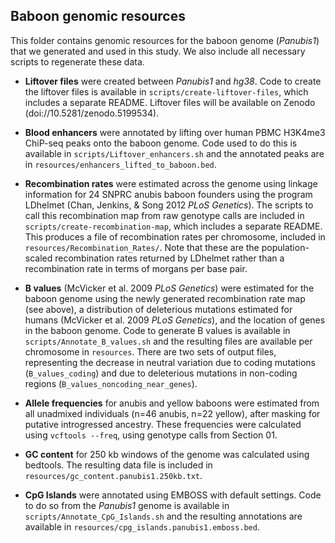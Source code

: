 ## Baboon genomic resources

This folder contains genomic resources for the baboon genome (_Panubis1_) that we generated and used in this study. We also include all necessary scripts to regenerate these data.

* **Liftover files** were created between _Panubis1_ and _hg38_. Code to create the liftover files is available in `scripts/create-liftover-files`, which includes a separate README. Liftover files will be available on Zenodo (doi://10.5281/zenodo.5199534). 

* **Blood enhancers** were annotated by lifting over human PBMC H3K4me3 ChiP-seq peaks onto the baboon genome. Code used to do this is available in `scripts/Liftover_enhancers.sh` and the annotated peaks are in `resources/enhancers_lifted_to_baboon.bed`.

* **Recombination rates** were estimated across the genome using linkage information for 24 SNPRC anubis baboon founders using the program LDhelmet (Chan, Jenkins, & Song 2012 _PLoS Genetics_). The scripts to call this recombination map from raw genotype calls are included in `scripts/create-recombination-map`, which includes a separate README. This produces a file of recombination rates per chromosome, included in `resources/Recombination_Rates/`. Note that these are the population-scaled recombination rates returned by LDhelmet rather than a recombination rate in terms of morgans per base pair. 

* **B values** (McVicker et al. 2009 _PLoS Genetics_) were estimated for the baboon genome using the newly generated recombination rate map (see above), a distribution of deleterious mutations estimated for humans (McVicker et al. 2009 _PLoS Genetics_), and the location of genes in the baboon genome. Code to generate B values is available in `scripts/Annotate_B_values.sh` and the resulting files are available per chromosome in `resources`. There are two sets of output files, representing the decrease in neutral variation due to coding mutations (`B_values_coding`) and due to deleterious mutations in non-coding regions (`B_values_noncoding_near_genes`). 

* **Allele frequencies** for anubis and yellow baboons were estimated from all unadmixed individuals (n=46 anubis, n=22 yellow), after masking for putative introgressed ancestry. These frequencies were calculated using `vcftools --freq`, using genotype calls from Section 01. 

* **GC content** for 250 kb windows of the genome was calculated using bedtools. The resulting data file is included in `resources/gc_content.panubis1.250kb.txt`. 

* **CpG Islands** were annotated using EMBOSS with default settings. Code to do so from the _Panubis1_ genome is available in `scripts/Annotate_CpG_Islands.sh` and the resulting annotations are available in `resources/cpg_islands.panubis1.emboss.bed`. 
